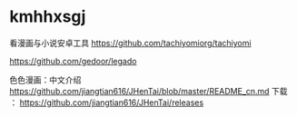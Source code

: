 # kmhhxsgj
看漫画与小说安卓工具
https://github.com/tachiyomiorg/tachiyomi


https://github.com/gedoor/legado

色色漫画：中文介绍
https://github.com/jiangtian616/JHenTai/blob/master/README_cn.md
下载  ：  https://github.com/jiangtian616/JHenTai/releases


